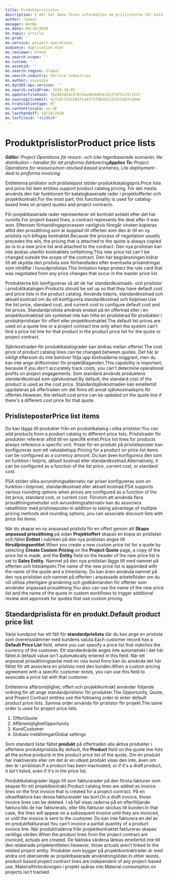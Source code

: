 ```yaml
---
title: Produktprislistor
description: I det här ämne finns information om prislistorna för katalogpriser som används för projektofferter och kontrakt.
author: rumant
manager: AnnBe
ms.date: 09/18/2020
ms.topic: article
ms.prod: ''
ms.service: project-operations
audience: Application User
ms.reviewer: kfend
ms.search.scope: ''
ms.custom: ''
ms.assetid: ''
ms.search.region: Global
ms.search.industry: Service industries
ms.author: suvaidya
ms.dyn365.ops.version: ''
ms.search.validFrom: 2020-10-01
ms.openlocfilehash: 702402854c0787dae0bde854c9c274f5c23c131f
ms.sourcegitcommit: 4cf1dc1561b92fca4175f0b3813133c5e63ce8e6
ms.translationtype: HT
ms.contentlocale: sv-SE
ms.lasthandoff: 10/28/2020
ms.locfileid: "4119620"
---
```

# <a name="product-price-lists"></a><span data-ttu-id="f990c-103">Produktprislistor</span><span class="sxs-lookup"><span data-stu-id="f990c-103">Product price lists</span></span>

<span data-ttu-id="f990c-104">_**Gäller:** Project Operations för resurs- och icke lagerbaserade scenarier, lite distribution – handlar för att proforma-fakturering_</span><span class="sxs-lookup"><span data-stu-id="f990c-104">_**Applies To:** Project Operations for resource/non-stocked based scenarios, Lite deployment - deal to proforma invoicing_</span></span>

<span data-ttu-id="f990c-105">Entiteterna prislistor och prislistepost stöder produktkatalogspris.</span><span class="sxs-lookup"><span data-stu-id="f990c-105">Price lists and price list item entities support product catalog pricing.</span></span> <span data-ttu-id="f990c-106">För det mesta används den här funktionen för katalogbaserade rader i projektofferter och projektkontrakt.</span><span class="sxs-lookup"><span data-stu-id="f990c-106">For the most part, this functionality is used for catalog-based lines on project quotes and project contracts.</span></span>

<span data-ttu-id="f990c-107">För projektbaserade rader representerar ett kontrakt avtalet efter det har vunnits.</span><span class="sxs-lookup"><span data-stu-id="f990c-107">For project-based lines, a contract represents the deal after it was won.</span></span> <span data-ttu-id="f990c-108">Eftersom förhandlingsprocessen vanligtvis föregår vinsten kopieras alltid den prissättning som är kopplad till offerten som den är till en ny prislista och bifogas kontraktet.</span><span class="sxs-lookup"><span data-stu-id="f990c-108">Because the process of negotiation usually precedes the win, the pricing that is attached to the quote is always copied as-is to a new price list and attached to the contract.</span></span> <span data-ttu-id="f990c-109">Den nya prislistan kan inte ändras utanför kontraktets omfattning.</span><span class="sxs-lookup"><span data-stu-id="f990c-109">This new price list can't be changed outside the scope of the contract.</span></span> <span data-ttu-id="f990c-110">Den här begränsningen bidrar till att skydda den prislista som förhandlades efter eventuella prisändringar som inträffar i huvudprislistan.</span><span class="sxs-lookup"><span data-stu-id="f990c-110">This limitation helps protect the rate card that was negotiated from any price changes that occur in the master price list.</span></span>

<span data-ttu-id="f990c-111">Produkterna bör konfigureras så att de har standardkostnads- och prislistor i produktkatalogen.</span><span class="sxs-lookup"><span data-stu-id="f990c-111">Products should be set up so that they have default cost and price lists in the product catalog.</span></span> <span data-ttu-id="f990c-112">Använda listpris, standardkostnad och aktuell kostnad om du vill konfigurera standardkostnad och listpriser.</span><span class="sxs-lookup"><span data-stu-id="f990c-112">Use the list price, standard cost, and current cost to configure default cost and list prices.</span></span> <span data-ttu-id="f990c-113">Standardprislista används endast på en offertrad eller i en projektkontraktrad om systemet inte kan hitta en prislisterad för produkten i produktprislistan för offert eller projektkontraktet.</span><span class="sxs-lookup"><span data-stu-id="f990c-113">The default list prices are used on a quote line or a project contract line only when the system can't find a price list line for that product in the product price list for the quote or project contract.</span></span>

<span data-ttu-id="f990c-114">Självkostnaden för produktkatalograder kan ändras mellan offerter.</span><span class="sxs-lookup"><span data-stu-id="f990c-114">The cost price of product catalog lines can be changed between quotes.</span></span> <span data-ttu-id="f990c-115">Det här är viktigt eftersom du inte behöver följa upp kostnaderna noggrant, men du kan inte ange driftsvinster för projektåtaganden.</span><span class="sxs-lookup"><span data-stu-id="f990c-115">This capability is important, because if you don't accurately track costs, you can't determine operational profits on project engagements.</span></span> <span data-ttu-id="f990c-116">Som standard används produktens standardkostnad som självkostnad.</span><span class="sxs-lookup"><span data-stu-id="f990c-116">By default, the standard cost of the product is used as the cost price.</span></span> <span data-ttu-id="f990c-117">Standardsjälvkostnaden kan emellertid uppdateras på offertraden om det finns ett annat självkostnadspris för offerten.</span><span class="sxs-lookup"><span data-stu-id="f990c-117">However, the default cost price can be updated on the quote line if there's a different cost price for that quote.</span></span>

## <a name="price-list-items"></a><span data-ttu-id="f990c-118">Prislisteposter</span><span class="sxs-lookup"><span data-stu-id="f990c-118">Price list items</span></span>

<span data-ttu-id="f990c-119">Du kan lägga till produkter från en produktkatalog i olika prislistor.</span><span class="sxs-lookup"><span data-stu-id="f990c-119">You can add products from a product catalog to different price lists.</span></span> <span data-ttu-id="f990c-120">Prislistrader för produkter refererar alltid till en specifik enhet.</span><span class="sxs-lookup"><span data-stu-id="f990c-120">Price list lines for products always reference a specific unit.</span></span> <span data-ttu-id="f990c-121">Priser för en produkt på prislisteposter kan konfigureras som ett valutabelopp.</span><span class="sxs-lookup"><span data-stu-id="f990c-121">Pricing for a product on price list items can be configured as a currency amount.</span></span> <span data-ttu-id="f990c-122">Du kan även konfigurera den som en funktion i listpris, aktuell kostnad eller standardkostnad.</span><span class="sxs-lookup"><span data-stu-id="f990c-122">Alternatively, it can be configured as a function of the list price, current cost, or standard cost.</span></span>

<span data-ttu-id="f990c-123">PSA stöder olika avrundningsalternativ när priser konfigureras som en funktion i listpriset, standardkostnad eller aktuell kostnad.</span><span class="sxs-lookup"><span data-stu-id="f990c-123">PSA supports various rounding options when prices are configured as a function of the list price, standard cost, or current cost.</span></span> <span data-ttu-id="f990c-124">Förutom att använda flera prissättningsmetoder och avrundningsalternativ kan du associera rabattlistor med prislisteposter.</span><span class="sxs-lookup"><span data-stu-id="f990c-124">In addition to taking advantage of multiple pricing methods and rounding options, you can associate discount lists with price list items.</span></span> 

<span data-ttu-id="f990c-125">När du skapar en ny anpassad prislista för en offert genom att **Skapa anpassad prissättning** på sidan **Projektoffert** skapas en kopia av prislistan och fältet **Entitet** i rubriken på den nya prislistan anges till **försäljningsentitet**.</span><span class="sxs-lookup"><span data-stu-id="f990c-125">When you create a new custom price list for a quote by selecting **Create Custom Pricing** on the **Project Quote** page, a copy of the price list is made, and the **Entity** field on the header of the new price list is set to **Sales Entity**.</span></span> <span data-ttu-id="f990c-126">Namnet på den nya prislistan läggs till med namnet på offerten och tidstämpeln.</span><span class="sxs-lookup"><span data-stu-id="f990c-126">The name of the new price list is appended with the name of the quote and a timestamp.</span></span> <span data-ttu-id="f990c-127">Du kan även använda namnet på den nya prislistan och namnet på offerten i anpassade arbetsflöden om du vill utlösa ytterligare granskning och godkännanden för offerter som använder anpassad prissättning.</span><span class="sxs-lookup"><span data-stu-id="f990c-127">You also can use the name of the new price list and the name of the quote in custom workflows to trigger additional review and approvals for quotes that use custom pricing.</span></span>

 
## <a name="default-product-price-list"></a><span data-ttu-id="f990c-128">Standardprislista för en produkt.</span><span class="sxs-lookup"><span data-stu-id="f990c-128">Default product price list</span></span>
<span data-ttu-id="f990c-129">Varje kundpost har ett fält för **standardprislista** där du kan ange en prislista som överensstämmer med kundens valuta.</span><span class="sxs-lookup"><span data-stu-id="f990c-129">Each customer record has a **Default Price List** field, where you can specify a price list that matches the currency of the customer.</span></span> <span data-ttu-id="f990c-130">Ett standardvärde anges inte automatiskt i det här fältet.</span><span class="sxs-lookup"><span data-stu-id="f990c-130">A default value isn't automatically entered in this field.</span></span> <span data-ttu-id="f990c-131">När ett anpassat prissättningsavtal med en viss kund finns kan du använda det här fältet för att associera en prislista med den kunden.</span><span class="sxs-lookup"><span data-stu-id="f990c-131">When a custom pricing agreement with a specific customer exists, you can use this field to associate a price list with that customer.</span></span>

<span data-ttu-id="f990c-132">Entiteterna affärsmöjlighet, offert och projektkontrakt använder följande ordning för att ange standardprislistor för produkter.</span><span class="sxs-lookup"><span data-stu-id="f990c-132">The Opportunity, Quote, and Project Contract entities use the following order to enter default product price lists.</span></span> <span data-ttu-id="f990c-133">Samma order används för prislistor för projekt.</span><span class="sxs-lookup"><span data-stu-id="f990c-133">The same order is used for project price lists.</span></span>

1.  <span data-ttu-id="f990c-134">Offert</span><span class="sxs-lookup"><span data-stu-id="f990c-134">Quote</span></span>
2.  <span data-ttu-id="f990c-135">Affärsmöjlighet</span><span class="sxs-lookup"><span data-stu-id="f990c-135">Opportunity</span></span>
3.  <span data-ttu-id="f990c-136">Kund</span><span class="sxs-lookup"><span data-stu-id="f990c-136">Customer</span></span>
4.  <span data-ttu-id="f990c-137">Globala inställningar</span><span class="sxs-lookup"><span data-stu-id="f990c-137">Global settings</span></span> 

<span data-ttu-id="f990c-138">Som standard listar fältet **produkt** på offertraden alla aktiva produkter i offertens produktprislista.</span><span class="sxs-lookup"><span data-stu-id="f990c-138">By default, the **Product** field on the quote line lists all the active products in the product price list of the quote.</span></span> <span data-ttu-id="f990c-139">Om en produkt har inaktiverats eller om det är en utkast produkt visas den inte, även om den är i prislistan.</span><span class="sxs-lookup"><span data-stu-id="f990c-139">If a product has been inactivated, or if it's a draft product, it isn't listed, even if it's in the price list.</span></span> 

<span data-ttu-id="f990c-140">Produktkatalograder läggs till som fakturarader på den första fakturan som skapas för ett projektkontrakt.</span><span class="sxs-lookup"><span data-stu-id="f990c-140">Product catalog lines are added as invoice lines on the first invoice that is created for a project contract.</span></span> <span data-ttu-id="f990c-141">På en utkastfaktura kan dessa fakturarader tas bort.</span><span class="sxs-lookup"><span data-stu-id="f990c-141">On a draft invoice, those invoice lines can be deleted.</span></span> <span data-ttu-id="f990c-142">I så fall visas raderna på en efterföljande faktura tills de har fakturerats, eller tills fakturan skickas till kunden.</span><span class="sxs-lookup"><span data-stu-id="f990c-142">In that case, the lines will appear on a subsequent invoice until they are invoiced, or until the invoice is sent to the customer.</span></span> <span data-ttu-id="f990c-143">Du kan inte fakturera en del av en produktfakturarad.</span><span class="sxs-lookup"><span data-stu-id="f990c-143">You can't invoice a partial quantity of a product invoice line.</span></span> <span data-ttu-id="f990c-144">När produktraderna från projektkontraktet faktureras skapas verkliga värden.</span><span class="sxs-lookup"><span data-stu-id="f990c-144">When the product lines from the project contract are invoiced, actuals are created.</span></span> <span data-ttu-id="f990c-145">De faktiska värdena länkas emellertid inte till den relaterade projektentiteten.</span><span class="sxs-lookup"><span data-stu-id="f990c-145">However, those actuals aren't linked to the related project entity.</span></span> <span data-ttu-id="f990c-146">Produkter som bygger på projektkontraktrader är med andra ord oberoende av projektbaserade användningstider.</span><span class="sxs-lookup"><span data-stu-id="f990c-146">In other words, product-based project contract lines are independent of any project-based use.</span></span> <span data-ttu-id="f990c-147">Materialförbrukningen i projekt spåras inte.</span><span class="sxs-lookup"><span data-stu-id="f990c-147">Material consumption on projects isn't tracked.</span></span>
